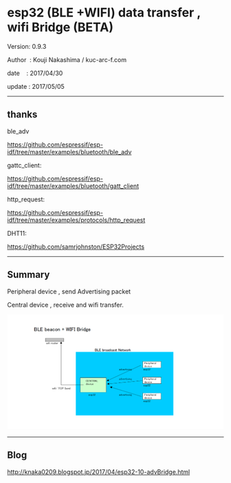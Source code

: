 ﻿# esp32 (BLE +WIFI) data transfer , wifi Bridge (BETA)

 Version: 0.9.3

 Author  : Kouji Nakashima / kuc-arc-f.com

 date    : 2017/04/30

 update :  2017/05/05
***

## thanks

ble_adv

https://github.com/espressif/esp-idf/tree/master/examples/bluetooth/ble_adv

gattc_client:

https://github.com/espressif/esp-idf/tree/master/examples/bluetooth/gatt_client

http_request:

https://github.com/espressif/esp-idf/tree/master/examples/protocols/http_request

DHT11:

https://github.com/samrjohnston/ESP32Projects

***


## Summary
 Peripheral device , send Advertising packet 

 Central device , receive and wifi transfer.


<img src="https://raw.githubusercontent.com/kuc-arc-f/screen-img/master/esp32/ss-BLE-bridge-0501a.png" style="max-width : 100%; max-height: 600px;">

***


## Blog
http://knaka0209.blogspot.jp/2017/04/esp32-10-advBridge.html


